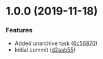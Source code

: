 # 1.0.0 (2019-11-18)


### Features

* Added unarchive task ([6c56870](https://github.com/mongodb-ansible-roles/ansible-role-greenbay/commit/6c568704d043b8a938b3c492b48d356f0ac236f2))
* Initial commit ([d2aab55](https://github.com/mongodb-ansible-roles/ansible-role-greenbay/commit/d2aab55fc1db36aa5071c1ceb3792fd145bfcc16))
